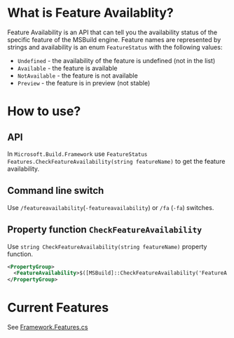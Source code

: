 # What is Feature Availablity?
Feature Availability is an API that can tell you the availability status of the specific feature of the MSBuild engine. Feature names are represented by strings and availability is an enum `FeatureStatus` with the following values:
*  `Undefined` - the availability of the feature is undefined (not in the list)
*  `Available` - the feature is available
*  `NotAvailable` - the feature is not available
*  `Preview` - the feature is in preview (not stable)

# How to use?
## API
In `Microsoft.Build.Framework` use `FeatureStatus Features.CheckFeatureAvailability(string featureName)` to get the feature availability.

## Command line switch
Use `/featureavailability`(`-featureavailability`) or `/fa` (`-fa`) switches.

## Property function `CheckFeatureAvailability`
Use `string CheckFeatureAvailability(string featureName)` property function.
```xml
<PropertyGroup>
  <FeatureAvailability>$([MSBuild]::CheckFeatureAvailability('FeatureA'))</FeatureAvailability>
</PropertyGroup>
```

# Current Features
See [Framework.Features.cs](https://github.com/dotnet/msbuild/blob/main/src/Framework/Features.cs)
